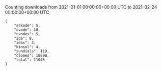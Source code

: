 
Counting downloads from 2021-01-01 00:00:00+00:00 UTC to 2021-02-24 00:00:00+00:00 UTC

```
{
    "arkode": 5,
    "cvode": 10,
    "cvodes": 5,
    "ida": 8,
    "idas": 4,
    "kinsol": 4,
    "sundials": 119,
    "clones": 10890,
    "total": 11045
}
```
